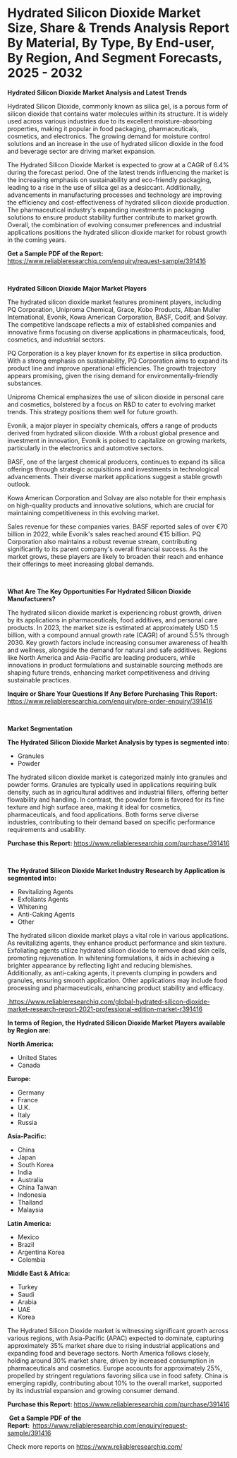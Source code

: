<p><h1>Hydrated Silicon Dioxide Market Size, Share & Trends Analysis Report By Material, By Type, By End-user, By Region, And Segment Forecasts, 2025 - 2032</h1></p><p><strong>Hydrated Silicon Dioxide Market Analysis and Latest Trends</strong></p>
<p><p>Hydrated Silicon Dioxide, commonly known as silica gel, is a porous form of silicon dioxide that contains water molecules within its structure. It is widely used across various industries due to its excellent moisture-absorbing properties, making it popular in food packaging, pharmaceuticals, cosmetics, and electronics. The growing demand for moisture control solutions and an increase in the use of hydrated silicon dioxide in the food and beverage sector are driving market expansion.</p><p>The Hydrated Silicon Dioxide Market is expected to grow at a CAGR of 6.4% during the forecast period. One of the latest trends influencing the market is the increasing emphasis on sustainability and eco-friendly packaging, leading to a rise in the use of silica gel as a desiccant. Additionally, advancements in manufacturing processes and technology are improving the efficiency and cost-effectiveness of hydrated silicon dioxide production. The pharmaceutical industry's expanding investments in packaging solutions to ensure product stability further contribute to market growth. Overall, the combination of evolving consumer preferences and industrial applications positions the hydrated silicon dioxide market for robust growth in the coming years.</p></p>
<p><strong>Get a Sample PDF of the Report:&nbsp;</strong> <a href="https://www.reliableresearchiq.com/enquiry/request-sample/391416?utm_campaign=2926&utm_medium=2&utm_source=Github&utm_content=ia&utm_term=29032025&utm_id=hydrated-silicon-dioxide">https://www.reliableresearchiq.com/enquiry/request-sample/391416</a></p>
<p>&nbsp;</p>
<p><strong>Hydrated Silicon Dioxide Major Market Players</strong></p>
<p><p>The hydrated silicon dioxide market features prominent players, including PQ Corporation, Uniproma Chemical, Grace, Kobo Products, Alban Muller International, Evonik, Kowa American Corporation, BASF, Codif, and Solvay. The competitive landscape reflects a mix of established companies and innovative firms focusing on diverse applications in pharmaceuticals, food, cosmetics, and industrial sectors.</p><p>PQ Corporation is a key player known for its expertise in silica production. With a strong emphasis on sustainability, PQ Corporation aims to expand its product line and improve operational efficiencies. The growth trajectory appears promising, given the rising demand for environmentally-friendly substances.</p><p>Uniproma Chemical emphasizes the use of silicon dioxide in personal care and cosmetics, bolstered by a focus on R&D to cater to evolving market trends. This strategy positions them well for future growth.</p><p>Evonik, a major player in specialty chemicals, offers a range of products derived from hydrated silicon dioxide. With a robust global presence and investment in innovation, Evonik is poised to capitalize on growing markets, particularly in the electronics and automotive sectors.</p><p>BASF, one of the largest chemical producers, continues to expand its silica offerings through strategic acquisitions and investments in technological advancements. Their diverse market applications suggest a stable growth outlook.</p><p>Kowa American Corporation and Solvay are also notable for their emphasis on high-quality products and innovative solutions, which are crucial for maintaining competitiveness in this evolving market.</p><p>Sales revenue for these companies varies. BASF reported sales of over €70 billion in 2022, while Evonik's sales reached around €15 billion. PQ Corporation also maintains a robust revenue stream, contributing significantly to its parent company's overall financial success. As the market grows, these players are likely to broaden their reach and enhance their offerings to meet increasing global demands.</p></p>
<p>&nbsp;</p>
<p><strong>What Are The Key Opportunities For Hydrated Silicon Dioxide Manufacturers?</strong></p>
<p><p>The hydrated silicon dioxide market is experiencing robust growth, driven by its applications in pharmaceuticals, food additives, and personal care products. In 2023, the market size is estimated at approximately USD 1.5 billion, with a compound annual growth rate (CAGR) of around 5.5% through 2030. Key growth factors include increasing consumer awareness of health and wellness, alongside the demand for natural and safe additives. Regions like North America and Asia-Pacific are leading producers, while innovations in product formulations and sustainable sourcing methods are shaping future trends, enhancing market competitiveness and driving sustainable practices.</p></p>
<p><strong>Inquire or Share Your Questions If Any Before Purchasing This Report:</strong> <a href="https://www.reliableresearchiq.com/enquiry/pre-order-enquiry/391416?utm_campaign=2926&utm_medium=2&utm_source=Github&utm_content=ia&utm_term=29032025&utm_id=hydrated-silicon-dioxide">https://www.reliableresearchiq.com/enquiry/pre-order-enquiry/391416</a></p>
<p>&nbsp;</p>
<p><strong>Market Segmentation</strong></p>
<p><strong>The Hydrated Silicon Dioxide Market Analysis by types is segmented into:</strong></p>
<p><ul><li>Granules</li><li>Powder</li></ul></p>
<p><p>The hydrated silicon dioxide market is categorized mainly into granules and powder forms. Granules are typically used in applications requiring bulk density, such as in agricultural additives and industrial fillers, offering better flowability and handling. In contrast, the powder form is favored for its fine texture and high surface area, making it ideal for cosmetics, pharmaceuticals, and food applications. Both forms serve diverse industries, contributing to their demand based on specific performance requirements and usability.</p></p>
<p><strong>Purchase this Report:&nbsp;</strong><a href="https://www.reliableresearchiq.com/purchase/391416?utm_campaign=2926&utm_medium=2&utm_source=Github&utm_content=ia&utm_term=29032025&utm_id=hydrated-silicon-dioxide">https://www.reliableresearchiq.com/purchase/391416</a></p>
<p>&nbsp;</p>
<p><strong>The Hydrated Silicon Dioxide Market Industry Research by Application is segmented into:</strong></p>
<p><ul><li>Revitalizing Agents</li><li>Exfoliants Agents</li><li>Whitening</li><li>Anti-Caking Agents</li><li>Other</li></ul></p>
<p><p>The hydrated silicon dioxide market plays a vital role in various applications. As revitalizing agents, they enhance product performance and skin texture. Exfoliating agents utilize hydrated silicon dioxide to remove dead skin cells, promoting rejuvenation. In whitening formulations, it aids in achieving a brighter appearance by reflecting light and reducing blemishes. Additionally, as anti-caking agents, it prevents clumping in powders and granules, ensuring smooth application. Other applications may include food processing and pharmaceuticals, enhancing product stability and efficacy.</p></p>
<p><a href="https://www.reliableresearchiq.com/global-hydrated-silicon-dioxide-market-research-report-2021-professional-edition-market-r391416?utm_campaign=2926&utm_medium=2&utm_source=Github&utm_content=ia&utm_term=29032025&utm_id=hydrated-silicon-dioxide">&nbsp;https://www.reliableresearchiq.com/global-hydrated-silicon-dioxide-market-research-report-2021-professional-edition-market-r391416</a></p>
<p><strong>In terms of Region, the Hydrated Silicon Dioxide Market Players available by Region are:</strong></p>
<p>
    <p> <strong> North America: </strong>
        <ul>
            <li>United States</li>
            <li>Canada</li>
        </ul>
        </p> 
    <p> <strong> Europe: </strong>
        <ul>
            <li>Germany</li>
            <li>France</li>
            <li>U.K.</li>
            <li>Italy</li>
            <li>Russia</li>
        </ul>
        </p> 
    <p> <strong> Asia-Pacific: </strong>
        <ul>
            <li>China</li>
            <li>Japan</li>
            <li>South Korea</li>
            <li>India</li>
            <li>Australia</li>
            <li>China Taiwan</li>
            <li>Indonesia</li>
            <li>Thailand</li>
            <li>Malaysia</li>
        </ul>
        </p> 
    <p> <strong> Latin America: </strong>
        <ul>
            <li>Mexico</li>
            <li>Brazil</li>
            <li>Argentina Korea</li>
            <li>Colombia</li>
        </ul>
        </p> 
    <p> <strong> Middle East & Africa: </strong>
        <ul>
            <li>Turkey</li>
            <li>Saudi</li>
            <li>Arabia</li>
            <li>UAE</li>
            <li>Korea</li>
        </ul>
    </p>
    </p>
<p><p>The Hydrated Silicon Dioxide market is witnessing significant growth across various regions, with Asia-Pacific (APAC) expected to dominate, capturing approximately 35% market share due to rising industrial applications and expanding food and beverage sectors. North America follows closely, holding around 30% market share, driven by increased consumption in pharmaceuticals and cosmetics. Europe accounts for approximately 25%, propelled by stringent regulations favoring silica use in food safety. China is emerging rapidly, contributing about 10% to the overall market, supported by its industrial expansion and growing consumer demand.</p></p>
<p><strong>Purchase this Report: </strong><a href="https://www.reliableresearchiq.com/purchase/391416?utm_campaign=2926&utm_medium=2&utm_source=Github&utm_content=ia&utm_term=29032025&utm_id=hydrated-silicon-dioxide">https://www.reliableresearchiq.com/purchase/391416</a></p>
<p>&nbsp;<strong>Get a Sample PDF of the Report:&nbsp;&nbsp;</strong><a href="https://www.reliableresearchiq.com/enquiry/request-sample/391416?utm_campaign=2926&utm_medium=2&utm_source=Github&utm_content=ia&utm_term=29032025&utm_id=hydrated-silicon-dioxide">https://www.reliableresearchiq.com/enquiry/request-sample/391416</a></p>
<p><strong></strong></p>
<p>Check more reports on <a href="https://www.reliableresearchiq.com/?utm_campaign=2926&utm_medium=2&utm_source=Github&utm_content=ia&utm_term=29032025&utm_id=hydrated-silicon-dioxide">https://www.reliableresearchiq.com/</a></p>